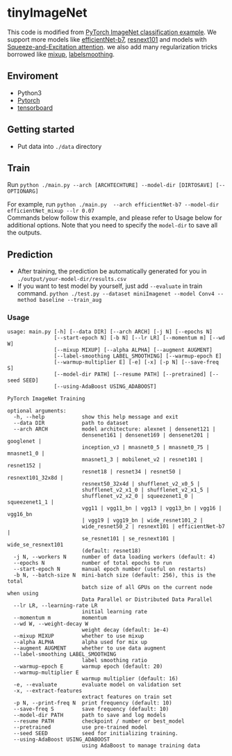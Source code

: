 # tinyImageNet

This code is modified from [PyTorch ImageNet classification example](https://github.com/pytorch/examples/tree/master/imagenet). We support more models like [efficientNet-b7](https://arxiv.org/abs/1905.11946), [resnext101](https://pytorch.org/hub/pytorch_vision_resnext/) and models with [Squeeze-and-Excitation attention](https://arxiv.org/abs/1709.01507). we also add many regularization tricks borrowed like [mixup](https://arxiv.org/abs/1710.09412), [labelsmoothing](https://arxiv.org/pdf/1701.06548.pdf). 


## Enviroment
 - Python3
 - [Pytorch](http://pytorch.org/)
 - [tensorboard](https://www.tensorflow.org/tensorboard)

## Getting started
* Put data into `./data` directory

## Train
Run
```python ./main.py --arch [ARCHTECHTURE] --model-dir [DIRTOSAVE] [--OPTIONARG]```

For example, run `python ./main.py  --arch efficientNet-b7 --model-dir efficientNet_mixup --lr 0.07`  
Commands below follow this example, and please refer to Usage below for additional options. Note that you need to specify the `model-dir` to save all the outputs. 


## Prediction
- After training, the prediction be automatically generated for you in `./output/your-model-dir/results.csv` 
- If you want to test model by yourself, just add `--evaluate` in train command.
```python ./test.py --dataset miniImagenet --model Conv4 --method baseline --train_aug```

### Usage

```
usage: main.py [-h] [--data DIR] [--arch ARCH] [-j N] [--epochs N]
               [--start-epoch N] [-b N] [--lr LR] [--momentum m] [--wd W]
               [--mixup MIXUP] [--alpha ALPHA] [--augment AUGMENT]
               [--label-smoothing LABEL_SMOOTHING] [--warmup-epoch E]
               [--warmup-multiplier E] [-e] [-x] [-p N] [--save-freq S]
               [--model-dir PATH] [--resume PATH] [--pretrained] [--seed SEED]
               [--using-AdaBoost USING_ADABOOST]

PyTorch ImageNet Training

optional arguments:
  -h, --help            show this help message and exit
  --data DIR            path to dataset
  --arch ARCH           model architecture: alexnet | densenet121 |
                        densenet161 | densenet169 | densenet201 | googlenet |
                        inception_v3 | mnasnet0_5 | mnasnet0_75 | mnasnet1_0 |
                        mnasnet1_3 | mobilenet_v2 | resnet101 | resnet152 |
                        resnet18 | resnet34 | resnet50 | resnext101_32x8d |
                        resnext50_32x4d | shufflenet_v2_x0_5 |
                        shufflenet_v2_x1_0 | shufflenet_v2_x1_5 |
                        shufflenet_v2_x2_0 | squeezenet1_0 | squeezenet1_1 |
                        vgg11 | vgg11_bn | vgg13 | vgg13_bn | vgg16 | vgg16_bn
                        | vgg19 | vgg19_bn | wide_resnet101_2 |
                        wide_resnet50_2 | resnext101 | efficientNet-b7 |
                        se_resnet101 | se_resnext101 | wide_se_resnext101
                        (default: resnet18)
  -j N, --workers N     number of data loading workers (default: 4)
  --epochs N            number of total epochs to run
  --start-epoch N       manual epoch number (useful on restarts)
  -b N, --batch-size N  mini-batch size (default: 256), this is the total
                        batch size of all GPUs on the current node when using
                        Data Parallel or Distributed Data Parallel
  --lr LR, --learning-rate LR
                        initial learning rate
  --momentum m          momentum
  --wd W, --weight-decay W
                        weight decay (default: 1e-4)
  --mixup MIXUP         whether to use mixup
  --alpha ALPHA         alpha used for mix up
  --augment AUGMENT     whether to use data augment
  --label-smoothing LABEL_SMOOTHING
                        label smoothing ratio
  --warmup-epoch E      warmup epoch (default: 20)
  --warmup-multiplier E
                        warmup multiplier (default: 16)
  -e, --evaluate        evaluate model on validation set
  -x, --extract-features
                        extract features on train set
  -p N, --print-freq N  print frequency (default: 10)
  --save-freq S         save frequency (default: 10)
  --model-dir PATH      path to save and log models
  --resume PATH         checkpoint / number or best_model
  --pretrained          use pre-trained model
  --seed SEED           seed for initializing training.
  --using-AdaBoost USING_ADABOOST
                        using AdaBoost to manage training data
```
